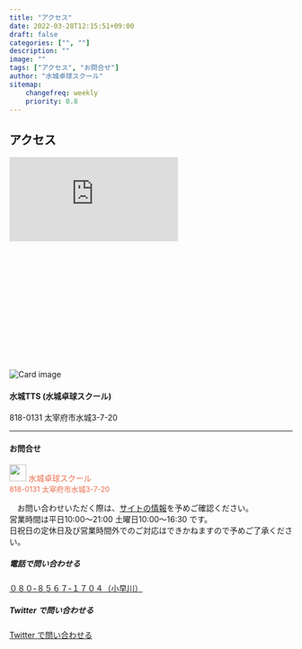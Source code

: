 ```yaml
---
title: "アクセス"
date: 2022-03-28T12:15:51+09:00
draft: false
categories: ["", ""]
description: ""
image: ""
tags: ["アクセス", "お問合せ"]
author: "水城卓球スクール"
sitemap:
    changefreq: weekly
    priority: 0.8
---
```


## アクセス

<div style="position:relative; width: 100%; height: 0; padding-top: 75%;">
<iframe src="https://www.google.com/maps/embed?pb=!1m18!1m12!1m3!1d3326.0712089556355!2d130.49491881547684!3d33.52553418075253!2m3!1f0!2f0!3f0!3m2!1i1024!2i768!4f13.1!3m3!1m2!1s0x35419a414c218f2d%3A0x5dc514dc19d68467!2z44CSODE4LTAxMzEg56aP5bKh55yM5aSq5a6w5bqc5biC5rC05Z-O77yT5LiB55uu77yX4oiS77yS77yQ!5e0!3m2!1sja!2sjp!4v1649546369161!5m2!1sja!2sjp" class="w-100 h-100" style="border:0; position:absolute; top: 0; left: 0;" allowfullscreen="" loading="lazy" referrerpolicy="no-referrer-when-downgrade"></iframe>
</div>
<div class="card bg-dark text-white">
  <img class="card-img" src="/images/blog/118.jpg" alt="Card image">
  <div class="card-img-overlay">
    <h4 class="card-title">水城TTS (水城卓球スクール)</h4>
    <p class="card-text">818-0131 太宰府市水城3-7-20</p>
  </div>
</div>

<div id="contact" class="pt-4"></div>
<hr />

<div class="card border rounded-3 p-3 m-3">

<div class="w-100 my-auto text-center">
  <h4>お問合せ</h4>
  <p class="w-100 text-left" style="color: #EC6D4E">
  <img src="/images/mtts_logo_org.jpg" width="30" height="30" class="d-inline-block align-top" alt=""> 水城卓球スクール</br><span style="font-size: small">818-0131 太宰府市水城3-7-20</span>
</p>
</div>
  <div class="w-100 my-auto text-center">
    <p>　お問い合わせいただく際は、<a href="/" class="stretched-link text-reset btn-link">サイトの情報</a>を予めご確認ください。
    <br>営業時間は平日10:00〜21:00 土曜日10:00～16:30 です。
    <br>日祝日の定休日及び営業時間外でのご対応はできかねますので予めご了承ください。</p>
  </div>

  <div class="w-100 my-auto text-center">
    <h5><i class="fa-solid fa-table-tennis-paddle-ball"></i> 電話で問い合わせる</h5>
    <a href="tel:08085671704" class="stretched-link text-reset btn-link">０８０-８５６７-１７０４（小早川）</a>
    <div id="contact" class="p-2"></div>
    <h5><i class="fa-solid fa-table-tennis-paddle-ball"></i> Twitter で問い合わせる</h5>
    <a href="{{< val url_twit >}}" class="stretched-link text-reset btn-link" target="_blank"> Twitter で問い合わせる</a>
  </div>

</div>
